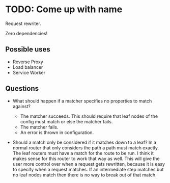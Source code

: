 TODO: Come up with name
=======================

Request rewriter.

Zero dependencies!

Possible uses
-------------

- Reverse Proxy
- Load balancer
- Service Worker

Questions
---------

* What should happen if a matcher specifies no properties to match against?
  - The matcher succeeds.
      This should require that leaf nodes of the config must match or else the matcher fails.
  - The matcher fails.
  - An error is thrown in configuration.

* Should a match only be considered if it matches down to a leaf?
  In a normal router that only considers the path a path must match exactly. The leaf routers must have a match for the route to be run.
  I think it makes sense for this router to work that way as well. This will give the user more control over when a request gets rewritten,
  because it is easy to specify when a request matches. If an intermediate step matches but no leaf nodes match then there is no way to break out of that match.